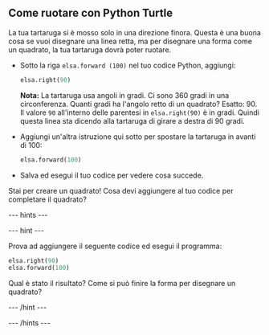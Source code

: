 ## Come ruotare con Python Turtle

La tua tartaruga si è mosso solo in una direzione finora. Questa è una buona cosa se vuoi disegnare una linea retta, ma per disegnare una forma come un quadrato, la tua tartaruga dovrà poter ruotare.

- Sotto la riga `elsa.forward (100)` nel tuo codice Python, aggiungi:
    
    ```python
    elsa.right(90)
    ```
    
    **Nota:** La tartaruga usa angoli in gradi. Ci sono 360 gradi in una circonferenza. Quanti gradi ha l'angolo retto di un quadrato? Esatto: 90. Il valore `90` all'interno delle parentesi in `elsa.right(90)` è in gradi. Quindi questa linea sta dicendo alla tartaruga di girare a destra di 90 gradi.

- Aggiungi un'altra istruzione qui sotto per spostare la tartaruga in avanti di 100:
    
    ```python
    elsa.forward(100)
    ```

- Salva ed esegui il tuo codice per vedere cosa succede.

Stai per creare un quadrato! Cosa devi aggiungere al tuo codice per completare il quadrato?

\--- hints \---

\--- hint \---

Prova ad aggiungere il seguente codice ed esegui il programma:

```python
elsa.right(90)
elsa.forward(100)
```

Qual è stato il risultato? Come si può finire la forma per disegnare un quadrato?

\--- /hint \---

\--- /hints \---